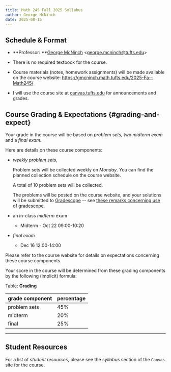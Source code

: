```yaml
---
title: Math 245 Fall 2025 Syllabus
author: George McNinch
date: 2025-08-15
---
```


## Schedule & Format

- **Professor: **[George McNinch](http://gmcninch.math.tufts.edu)
  <<george.mcninch@tufts.edu>>


- There is no required textbook for the course. 

- Course materials (notes, homework assignments) will be made
  available on the course website:
  https://gmcninch.math.tufts.edu/2025-Fa--Math245/

- I will use the course site at
  [canvas.tufts.edu](http://canvas.tufts.edu) for announcements and
  grades.

## Course Grading & Expectations   {#grading-and-expect}

Your grade in the course will be based on *problem sets*, two *midterm
exam* and a *final exam*.

Here are details on these course components:

- *weekly problem sets*, 

  Problem sets will be collected weekly on *Monday*. You can find the
  planned collection schedule on the course website.

  A total of 10 problem sets will be collected.

  The problems will be posted on the course website, and your
  solutions will be submitted to [Gradescope](https://www.gradescope.com/) -- see [these remarks
  concerning use of
  gradescope](/course-posts/resources--gradescope.html).

- an in-class *midterm* exam

  - Midterm - Oct 22 09:00-10:20

- *final exam* 
  - Dec 16 12:00-14:00

Please refer to the course website for details on expectations
concerning these course components.

Your score in the course will be determined from these grading components by the
following (implicit) formula:

Table: **Grading**

| grade component | percentage |
|:----------------|:-----------|
| problem sets    | 45%        |
| midterm         | 20%        |
| final           | 25%        |

-------

## Student Resources

  For a list of *student resources*, please see the *syllabus* section
  of the `Canvas` site for the course.
